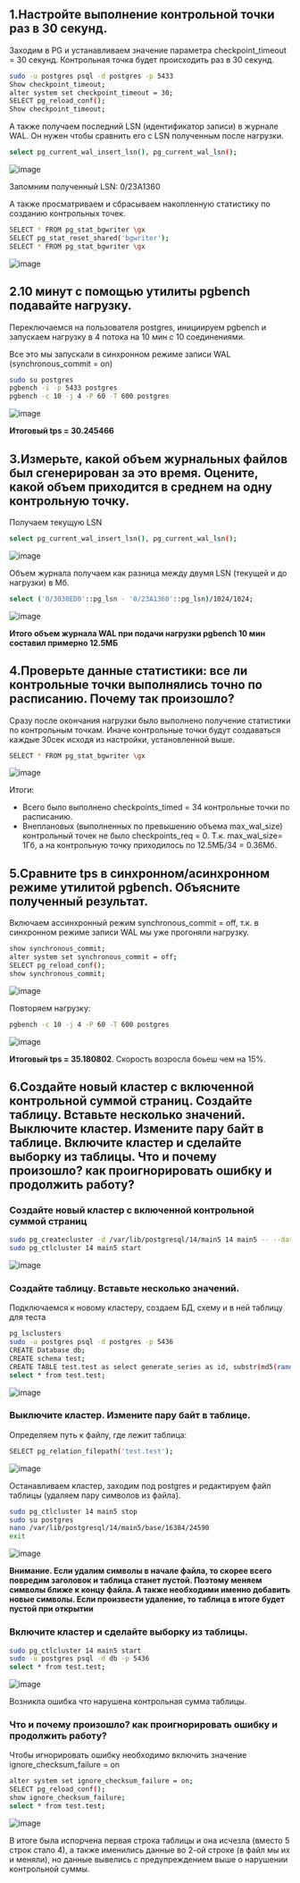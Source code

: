## 1.Настройте выполнение контрольной точки раз в 30 секунд.
Заходим в PG и устанавливаем значение параметра checkpoint_timeout = 30 секунд. Контрольная точка будет происходить раз в 30 секунд. 
```bash
sudo -u postgres psql -d postgres -p 5433
Show checkpoint_timeout;
alter system set checkpoint_timeout = 30;
SELECT pg_reload_conf();
Show checkpoint_timeout;
```
А также получаем последний LSN (идентификатор записи) в журнале WAL. Он нужен чтобы сравнить его с LSN полученным после нагрузки.
```bash
select pg_current_wal_insert_lsn(), pg_current_wal_lsn();
```
![image](https://github.com/user-attachments/assets/5faf8c0f-dc31-4ad5-bc53-16093e7cf040)

Запомним полученный LSN: 0/23A1360

А также просматриваем и сбрасываем накопленную статистику по созданию контрольных точек.
```bash
SELECT * FROM pg_stat_bgwriter \gx
SELECT pg_stat_reset_shared('bgwriter');
SELECT * FROM pg_stat_bgwriter \gx
```
![image](https://github.com/user-attachments/assets/ada2d4d9-2d71-4683-b155-7027006677cf)

## 2.10 минут c помощью утилиты pgbench подавайте нагрузку.
Переключаемся на пользователя postgres, инициируем pgbench и запускаем нагрузку в 4 потока на 10 мин с 10 соединениями.

Все это мы запускали в синхронном режиме записи WAL (synchronous_commit = on)
```bash
sudo su postgres
pgbench -i -p 5433 postgres
pgbench -c 10 -j 4 -P 60 -T 600 postgres
```
![image](https://github.com/user-attachments/assets/0f76b7a3-69a1-4a38-a914-ee6c85506956)

**Итоговый tps = 30.245466**

## 3.Измерьте, какой объем журнальных файлов был сгенерирован за это время. Оцените, какой объем приходится в среднем на одну контрольную точку.
Получаем текущую LSN
```bash
select pg_current_wal_insert_lsn(), pg_current_wal_lsn();
```
![image](https://github.com/user-attachments/assets/86b6fddd-413a-4147-92e0-8c123e0496bc)

Объем журнала получаем как разница между двумя LSN (текущей и до нагрузки) в Мб.
```bash
select ('0/3030ED0'::pg_lsn - '0/23A1360'::pg_lsn)/1024/1024;
```
![image](https://github.com/user-attachments/assets/1fff55d7-7863-4a69-9f44-27bf3a7d322c)

**Итого объем журнала WAL при подачи нагрузки pgbench 10 мин составил примерно 12.5МБ**

## 4.Проверьте данные статистики: все ли контрольные точки выполнялись точно по расписанию. Почему так произошло?
Сразу после окончания нагрузки было выполнено получение статистики по контрольным точкам. Иначе контрольные точки будут создаваться каждые 30сек исходя из настройки, установленной выше.
```bash
SELECT * FROM pg_stat_bgwriter \gx
```
![image](https://github.com/user-attachments/assets/353d79ed-d435-4860-86f7-7b549f2539ec)

Итоги:
* Всего было выполнено checkpoints_timed = 34 контрольные точки по расписанию. 
* Внеплановых (выполненных по превышению объема max_wal_size) контрольный точек не было checkpoints_req = 0. Т.к. max_wal_size= 1Гб, а на контрольную точку приходилось по 12.5МБ/34 = 0.36Мб. 

## 5.Сравните tps в синхронном/асинхронном режиме утилитой pgbench. Объясните полученный результат.
Включаем ассинхронный режим synchronous_commit = off, т.к. в синхронном режиме записи WAL мы уже прогоняли нагрузку. 
```bash
show synchronous_commit;
alter system set synchronous_commit = off;
SELECT pg_reload_conf();
show synchronous_commit;
```
![image](https://github.com/user-attachments/assets/57c77bc2-d870-4131-b40b-4008141be1fc)

Повторяем нагрузку:
```bash
pgbench -c 10 -j 4 -P 60 -T 600 postgres
```
![image](https://github.com/user-attachments/assets/082463d6-3d19-4b68-a7b1-4698196ebe8c)

**Итоговый tps = 35.180802**. Скорость возросла боьеш чем на 15%.

## 6.Создайте новый кластер с включенной контрольной суммой страниц. Создайте таблицу. Вставьте несколько значений. Выключите кластер. Измените пару байт в таблице. Включите кластер и сделайте выборку из таблицы. Что и почему произошло? как проигнорировать ошибку и продолжить работу?
### Создайте новый кластер с включенной контрольной суммой страниц
```bash
sudo pg_createcluster -d /var/lib/postgresql/14/main5 14 main5 -- --data-checksums
sudo pg_ctlcluster 14 main5 start
```
![image](https://github.com/user-attachments/assets/defc4e5c-090b-49d9-80cd-7eb2e11ba591)

### Создайте таблицу. Вставьте несколько значений.
Подключаемся к новому кластеру, создаем БД, схему и в ней таблицу для теста
```bash
pg_lsclusters
sudo -u postgres psql -d postgres -p 5436
CREATE Database db;
CREATE schema test;
CREATE TABLE test.test as select generate_series as id, substr(md5(random()::text), 1, 25)::varchar(100) as name from generate_series(1,5,1);
select * from test.test;
```
![image](https://github.com/user-attachments/assets/1af66786-da90-4b00-b52d-6cdf6b5d4af6)

### Выключите кластер. Измените пару байт в таблице.
Определяем путь к файлу, где лежит таблица:
```bash
SELECT pg_relation_filepath('test.test'); 
```
![image](https://github.com/user-attachments/assets/164338a9-1f2e-4522-b2aa-d589a3a6cbe3)


Останавливаем кластер, заходим под postgres и редактируем файл таблицы (удаляем пару символов из файла). 
```bash
sudo pg_ctlcluster 14 main5 stop
sudo su postgres
nano /var/lib/postgresql/14/main5/base/16384/24590
exit
```
![image](https://github.com/user-attachments/assets/c66ebfc4-7938-43f4-b208-91f83a2aa362)

**Внимание. Если удалим символы в начале файла, то скорее всего повредим заголовок и таблица станет пустой. Поэтому меняем символы ближе к концу файла.
А также необходими именно добавить новые символы. Если произвести удаление, то таблица в итоге будет пустой при открытии**

### Включите кластер и сделайте выборку из таблицы.
```bash
sudo pg_ctlcluster 14 main5 start
sudo -u postgres psql -d db -p 5436
select * from test.test;
```
![image](https://github.com/user-attachments/assets/13175204-d4ac-48e1-b101-100f8d71f380)

Возникла ошибка что нарушена контрольная сумма таблицы. 

### Что и почему произошло? как проигнорировать ошибку и продолжить работу?
Чтобы игнорировать ошибку необходимо включить значение ignore_checksum_failure = on
```bash
alter system set ignore_checksum_failure = on;
SELECT pg_reload_conf();
show ignore_checksum_failure;
select * from test.test;
```
![image](https://github.com/user-attachments/assets/23c5fae6-ce9d-441a-8bbe-3edc2f5ecda3)

В итоге была испорчена первая строка таблицы и она исчезла (вместо 5 строк стало 4), а также именились данные во 2-ой строке (в файл мы их и меняли), но данные вывелись с предупреждением выше о нарушении контрольной суммы. 
